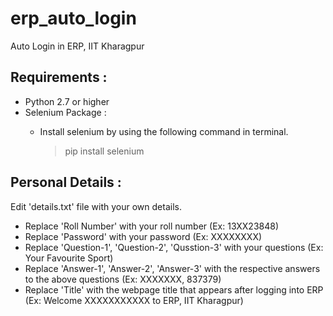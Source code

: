 # erp_auto_login
Auto Login in ERP, IIT Kharagpur

## Requirements :
* Python 2.7 or higher 
* Selenium Package :
  * Install selenium by using the following command in terminal.
    
    > pip install selenium

## Personal Details : 
Edit 'details.txt' file with your own details. 

* Replace 'Roll Number' with your roll number (Ex: 13XX23848)
* Replace 'Password' with your password (Ex: XXXXXXXX)
* Replace 'Question-1', 'Question-2', 'Qusstion-3' with your questions (Ex: Your Favourite Sport)
* Replace 'Answer-1', 'Answer-2', 'Answer-3' with the respective answers to the above questions (Ex: XXXXXXX, 837379)
* Replace 'Title' with the webpage title that appears after logging into ERP (Ex: Welcome XXXXXXXXXXX to ERP, IIT Kharagpur)

